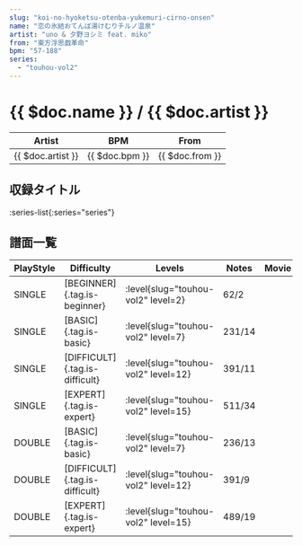 ```yaml
---
slug: "koi-no-hyoketsu-otenba-yukemuri-cirno-onsen"
name: "恋の氷結おてんば湯けむりチルノ温泉"
artist: "uno & 夕野ヨシミ feat. miko"
from: "東方浮思戯革命"
bpm: "57-188"
series:
  - "touhou-vol2"
---
```


# {{ $doc.name }} / {{ $doc.artist }}

|Artist|BPM|From|
|------|---|----|
|{{ $doc.artist }}|{{ $doc.bpm }}|{{ $doc.from }}|

## 収録タイトル

:series-list{:series="series"}

## 譜面一覧

|PlayStyle|Difficulty|Levels|Notes|Movie|
|---------|----------|------|-----|-----|
|SINGLE|[BEGINNER]{.tag.is-beginner}|<div class="field is-grouped is-grouped-multiline"> :level{slug="touhou-vol2" level=2}</div>|62/2||
|SINGLE|[BASIC]{.tag.is-basic}|<div class="field is-grouped is-grouped-multiline"> :level{slug="touhou-vol2" level=7}</div>|231/14||
|SINGLE|[DIFFICULT]{.tag.is-difficult}|<div class="field is-grouped is-grouped-multiline"> :level{slug="touhou-vol2" level=12}</div>|391/11||
|SINGLE|[EXPERT]{.tag.is-expert}|<div class="field is-grouped is-grouped-multiline"> :level{slug="touhou-vol2" level=15}</div>|511/34||
|DOUBLE|[BASIC]{.tag.is-basic}|<div class="field is-grouped is-grouped-multiline"> :level{slug="touhou-vol2" level=7}</div>|236/13||
|DOUBLE|[DIFFICULT]{.tag.is-difficult}|<div class="field is-grouped is-grouped-multiline"> :level{slug="touhou-vol2" level=12}</div>|391/9||
|DOUBLE|[EXPERT]{.tag.is-expert}|<div class="field is-grouped is-grouped-multiline"> :level{slug="touhou-vol2" level=15}</div>|489/19||
